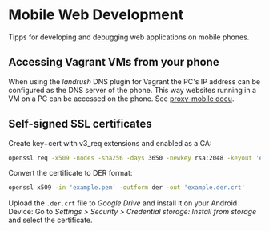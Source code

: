 Mobile Web Development
======================
Tipps for developing and debugging web applications on mobile phones.

Accessing Vagrant VMs from your phone
-------------------------------------
When using the *landrush* DNS plugin for Vagrant the PC's IP address can be configured as the DNS server of the phone.
This way websites running in a VM on a PC can be accessed on the phone. See [proxy-mobile docu](https://github.com/phinze/landrush/tree/master/doc/proxy-mobile).

Self-signed SSL certificates
----------------------------

Create key+cert with v3_req extensions and enabled as a CA:
```sh
openssl req -x509 -nodes -sha256 -days 3650 -newkey rsa:2048 -keyout 'example.key' -out 'example.pem' -subj '/CN=example.com/C=CH' -reqexts v3_req -extensions v3_ca
```

Convert the certificate to DER format:
```sh
openssl x509 -in 'example.pem' -outform der -out 'example.der.crt'
```

Upload the `.der.crt` file to *Google Drive* and install it on your Android Device:
Go to *Settings > Security > Credential storage: Install from storage* and select the certificate.
